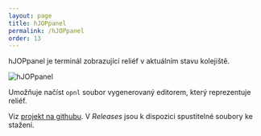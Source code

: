 ```yaml
---
layout: page
title: hJOPpanel
permalink: /hJOPpanel
order: 13
---
```


hJOPpanel je terminál zobrazující reliéf v aktuálním stavu kolejiště.

![hJOPpanel](/assets/img/hJOPpanel.png)

Umožňuje načíst `opnl` soubor vygenerovaný editorem, který reprezentuje reliéf.

Viz [projekt na githubu](https://github.com/kmzbrnoI/hJOPpanel). V *Releases*
jsou k dispozici spustitelné soubory ke stažení.

